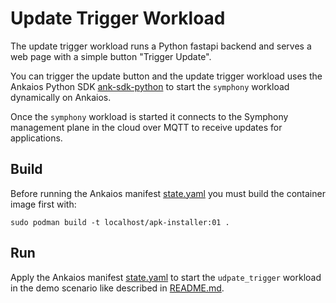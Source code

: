 # Update Trigger Workload

The update trigger workload runs a Python fastapi backend and serves a web page with a simple button "Trigger Update".

You can trigger the update button and the update trigger workload uses the Ankaios Python SDK [ank-sdk-python](https://github.com/eclipse-ankaios/ank-sdk-python/tree/v0.6.0) to start the `symphony` workload dynamically on Ankaios.

Once the `symphony` workload is started it connects to the Symphony management plane in the cloud over MQTT to receive updates for applications.

## Build

Before running the Ankaios manifest [state.yaml](../../state.yaml) you must build the container image first with:

```shell
sudo podman build -t localhost/apk-installer:01 .
```

## Run

Apply the Ankaios manifest [state.yaml](../../state.yaml) to start the `udpate_trigger` workload in the demo scenario like described in [README.md](../../../README.md).